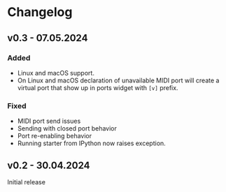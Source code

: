 # Changelog

## v0.3 - 07.05.2024

### Added

- Linux and macOS support.
- On Linux and macOS declaration of unavailable MIDI port will create a virtual
  port that show up in ports widget with `[v]` prefix.

### Fixed

- MIDI port send issues
- Sending with closed port behavior
- Port re-enabling behavior
- Running starter from IPython now raises exception.

## v0.2 - 30.04.2024

Initial release
